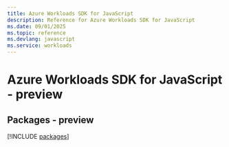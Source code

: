 ```yaml
---
title: Azure Workloads SDK for JavaScript
description: Reference for Azure Workloads SDK for JavaScript
ms.date: 09/01/2025
ms.topic: reference
ms.devlang: javascript
ms.service: workloads
---
```

# Azure Workloads SDK for JavaScript - preview
## Packages - preview
[!INCLUDE [packages](workloads-index.md)]